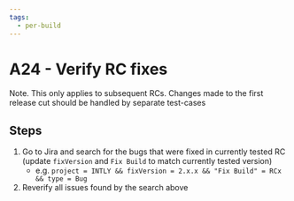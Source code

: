 ```yaml
---
tags:
  - per-build
---
```


# A24 - Verify RC fixes

Note. This only applies to subsequent RCs. Changes made to the first release cut should be handled by separate test-cases

## Steps

1. Go to Jira and search for the bugs that were fixed in currently tested RC (update `fixVersion` and `Fix Build` to match currently tested version)
   - e.g. `project = INTLY && fixVersion = 2.x.x && "Fix Build" = RCx && type = Bug`
2. Reverify all issues found by the search above

